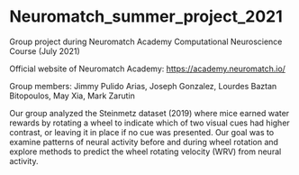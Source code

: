 # Neuromatch_summer_project_2021
Group project during Neuromatch Academy Computational Neuroscience Course (July 2021)

Official website of Neuromatch Academy: https://academy.neuromatch.io/

Group members: Jimmy Pulido Arias, Joseph Gonzalez, Lourdes Baztan Bitopoulos, May Xia, Mark Zarutin

Our group analyzed the Steinmetz dataset (2019) where mice earned water rewards by rotating a wheel 
to indicate which of two visual cues had higher contrast, or leaving it in place if no cue was presented. 
Our goal was to examine patterns of neural activity before and during wheel rotation and explore methods 
to predict the wheel rotating velocity (WRV) from neural activity.

